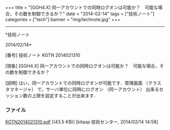 ﻿+++
title = "[GGH4.X] 同一アカウントでの同時ログオンは可能か？　可能な場合，その数を制御できるか？"
date = "2014-02-14"
tags = ["技術ノート"]
categories = ["tech"]
banner = "img/technote.jpg"
+++

-----------------------------------------------------------------------------------------------------------------------------

*技術ノート

2014/02/14*


[番号]
技術ノート KGTN 2014021310

[現象]
[GGH4.X]
同一アカウントでの同時ログオンは可能か？　可能な場合，その数を制御できるか？

[説明]
はい，同一アカウントでの同時ログオンが可能です．管理画面
（クラスタマネージャ） で，サーバ単位に同時にログオン （同一アカウント）
出来るセッション数の上限を設定することが出来ます．


### ファイル

 
 


[KGTN2014021310.pdf](http://techreport.kitasp.net/attachments/download/1578/KGTN2014021310.pdf)
 [(43.5 KB)] [kitasp 技術センター, 2014/02/14
14:58]


 


 

